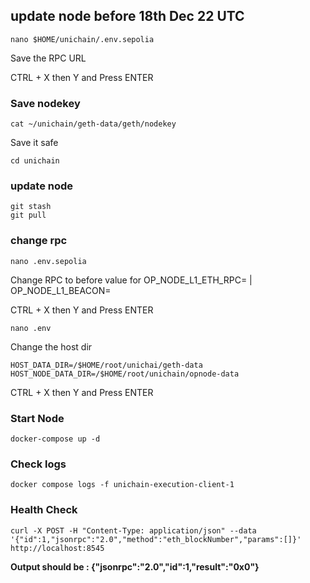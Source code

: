 ## update node before 18th Dec 22 UTC

```
nano $HOME/unichain/.env.sepolia
```

Save the RPC URL 

CTRL + X then Y and Press ENTER

### Save nodekey 
```
cat ~/unichain/geth-data/geth/nodekey
```

Save it safe

```
cd unichain
```
### update node 
```
git stash
git pull
```
### change rpc
```
nano .env.sepolia
```

Change RPC to before value for OP_NODE_L1_ETH_RPC= | OP_NODE_L1_BEACON=

CTRL + X then Y and Press ENTER

```
nano .env
```

Change the host dir 
```
HOST_DATA_DIR=/$HOME/root/unichai/geth-data
HOST_NODE_DATA_DIR=/$HOME/root/unichain/opnode-data
```

CTRL + X then Y and Press ENTER

### Start Node
```
docker-compose up -d
```

### Check logs
```
docker compose logs -f unichain-execution-client-1
```

### Health Check
```
curl -X POST -H "Content-Type: application/json" --data '{"id":1,"jsonrpc":"2.0","method":"eth_blockNumber","params":[]}' http://localhost:8545
```

**Output should be : {"jsonrpc":"2.0","id":1,"result":"0x0"}**

